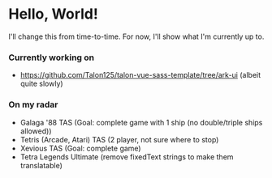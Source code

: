 <!--
## Hi there 👋
-->
<!--
**Talon125/Talon125** is a ✨ _special_ ✨ repository because its `README.md` (this file) appears on your GitHub profile.

Here are some ideas to get you started:

- 🔭 I’m currently working on ...
- 🌱 I’m currently learning ...
- 👯 I’m looking to collaborate on ...
- 🤔 I’m looking for help with ...
- 💬 Ask me about ...
- 📫 How to reach me: ...
- 😄 Pronouns: ...
- ⚡ Fun fact: ...
-->

# Hello, World!
I'll change this from time-to-time. For now, I'll show what I'm currently up to.

### Currently working on
- https://github.com/Talon125/talon-vue-sass-template/tree/ark-ui (albeit quite slowly)

### On my radar
- Galaga '88 TAS (Goal: complete game with 1 ship (no double/triple ships allowed))
- Tetris (Arcade, Atari) TAS (2 player, not sure where to stop)
- Xevious TAS (Goal: complete game)
- Tetra Legends Ultimate (remove fixedText strings to make them translatable)
